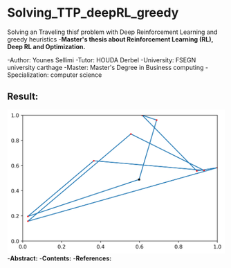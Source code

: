 # Solving_TTP_deepRL_greedy
Solving an Traveling thisf problem with Deep Reinforcement Learning and greedy heuristics
-**Master's thesis about Reinforcement Learning (RL), Deep RL and Optimization.**

-Author: Younes Sellimi
-Tutor:  HOUDA Derbel
-University: FSEGN university carthage
-Master: Master's Degree in Business computing
-Specialization: computer science
## **Result:**
![plot](Solution/Solution0_440.1611.png)
-**Abstract:**
-**Contents:**
-**References:**
